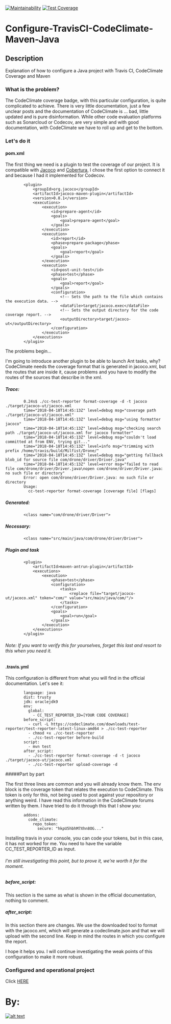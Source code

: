 
[![Maintainability](https://api.codeclimate.com/v1/badges/700169481b27774825a2/maintainability)](https://codeclimate.com/github/Milfist/Drone/maintainability) [![Test Coverage](https://api.codeclimate.com/v1/badges/700169481b27774825a2/test_coverage)](https://codeclimate.com/github/Milfist/Drone/test_coverage)
# Configure-TravisCI-CodeClimate-Maven-Java

## Description
 Explanation of how to configure a Java project with Travis CI, CodeClimate Coverage and Maven

### What is the problem?

The CodeClimate coverage badge, with this particular configuration, is quite complicated to achieve. There is very little documentation, just a few unclear posts and the documentation of CodeClimate is ... bad, little updated and is pure disinformation. While other code evaluation platforms such as Sonarcloud or Codecov, are very simple and with good documentation, with CodeClimate we have to roll up and get to the bottom.

### Let's do it

#### pom.xml

The first thing we need is a plugin to test the coverage of our project. It is compatible with [Jacoco][0] and [Cobertura][1], I chose the first option to connect it and because I had it implemented for Codecov.

            <plugin>
                <groupId>org.jacoco</groupId>
                <artifactId>jacoco-maven-plugin</artifactId>
                <version>0.8.1</version>
                <executions>
                    <execution>
                        <id>prepare-agent</id>
                        <goals>
                            <goal>prepare-agent</goal>
                        </goals>
                    </execution>
                    <execution>
                        <id>report</id>
                        <phase>prepare-package</phase>
                        <goals>
                            <goal>report</goal>
                        </goals>
                    </execution>
                    <execution>
                        <id>post-unit-test</id>
                        <phase>test</phase>
                        <goals>
                            <goal>report</goal>
                        </goals>
                        <configuration>
                            <!-- Sets the path to the file which contains the execution data. -->
                            <dataFile>target/jacoco.exec</dataFile>
                            <!-- Sets the output directory for the code coverage report. -->
                            <outputDirectory>target/jacoco-ut</outputDirectory>
                        </configuration>
                    </execution>
                </executions>
            </plugin>
            
The problems begin...

I'm going to introduce another plugin to be able to launch Ant tasks, why? CodeClimate needs the coverage format that is generated in jacoco.xml, but the routes that are inside it, cause problems and you have to modify the routes of the sources that describe in the xml.          

##### Trace:

            0.24s$ ./cc-test-reporter format-coverage -d -t jacoco ./target/jacoco-ut/jacoco.xml
            time="2018-04-18T14:45:13Z" level=debug msg="coverage path ./target/jacoco-ut/jacoco.xml" 
            time="2018-04-18T14:45:13Z" level=debug msg="using formatter jacoco" 
            time="2018-04-18T14:45:13Z" level=debug msg="checking search path ./target/jacoco-ut/jacoco.xml for jacoco formatter" 
            time="2018-04-18T14:45:13Z" level=debug msg="couldn't load committed at from ENV, trying git..." 
            time="2018-04-18T14:45:13Z" level=info msg="trimming with prefix /home/travis/build/Milfist/Drone/" 
            time="2018-04-18T14:45:13Z" level=debug msg="getting fallback blob_id for source file com/drone/driver/Driver.java" 
            time="2018-04-18T14:45:13Z" level=error msg="failed to read file com/drone/driver/Driver.java\nopen com/drone/driver/Driver.java: no such file or directory" 
            Error: open com/drone/driver/Driver.java: no such file or directory
            Usage:
              cc-test-reporter format-coverage [coverage file] [flags]

##### Generated:
            
            <class name="com/drone/driver/Driver">

##### Necessary:

            <class name="src/main/java/com/drone/driver/Driver">

##### Plugin and task

            <plugin>
                <artifactId>maven-antrun-plugin</artifactId>
                <executions>
                    <execution>
                        <phase>test</phase>
                        <configuration>
                            <tasks>
                                <replace file="target/jacoco-ut/jacoco.xml" token="com/" value="src/main/java/com/"/>
                            </tasks>
                        </configuration>
                        <goals>
                            <goal>run</goal>
                        </goals>
                    </execution>
                </executions>
            </plugin>

###### Note: If you want to verify this for yourselves, forget this last and resort to this when you need it.

#### .travis.yml
This configuration is different from what you will find in the official documentation. Let's see it:

            language: java
            dist: trusty
            jdk: oraclejdk9
            env:
              global:
                - CC_TEST_REPORTER_ID=[YOUR CODE COVERAGE]
            before_script:
              - curl -L https://codeclimate.com/downloads/test-reporter/test-reporter-latest-linux-amd64 > ./cc-test-reporter
              - chmod +x ./cc-test-reporter
              - ./cc-test-reporter before-build
            script:
              - mvn test
            after_script:
              - ./cc-test-reporter format-coverage -d -t jacoco ./target/jacoco-ut/jacoco.xml
              - ./cc-test-reporter upload-coverage -d

#####Part by part

The first three lines are common and you will already know them.
The env block is the coverage token that relates the execution to CodeClimate. This token is only for this, not being used to post against your repository or anything weird. I have read this information in the CodeClimate forums written by them. I have tried to do it through this that I show you:

            addons:
              code_climate:
                repo_token: 
                  secure: "hkpU5hbhM7Xhn8OG..."


Installing travis in your console, you can code your tokens, but in this case, it has not worked for me. You need to have the variable CC_TEST_REPORTER_ID as input.
###### I'm still investigating this point, but to prove it, we're worth it for the moment.

##### before_script:
This section is the same as what is shown in the official documentation, nothing to comment.

##### after_script:
In this section there are changes. We use the downloaded tool to format with the jacoco.xml, which will generate a codeclimate.json and that we will upload with the second line.
Keep in mind the routes in which you configure the report.


I hope it helps you. I will continue investigating the weak points of this configuration to make it more robust.


### Configured and operational project

Click [HERE][2]
 
# By:
 
[![alt text](https://github.com/Milfist/Docs/blob/master/milfist.JPG)][1]
 
[0]: http://www.jacoco.org/jacoco/trunk/doc/
[1]: http://cobertura.github.io/cobertura/
[2]: https://github.com/Milfist/Drone

